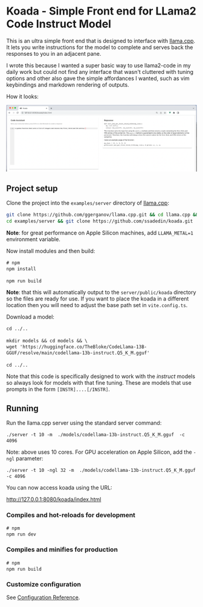 # Koada - Simple Front end for LLama2 Code Instruct Model

This is an ultra simple front end that is designed to interface with [llama.cpp](https://github.com/ggerganov/llama.cpp).
It lets you write instructions for the model to complete and serves back the responses to you
in an adjacent pane.

I wrote this because I wanted a super basic way to use llama2-code in my daily work but could not find any 
interface that wasn't cluttered with tuning options and other also gave the simple affordances I wanted, 
such as vim keybindings and markdown rendering of outputs.

How it looks:

![Screenshot](screenshot.png)

## Project setup

Clone the project into the `examples/server` directory of [llama.cpp](https://github.com/ggerganov/llama.cpp):

```bash
git clone https://github.com/ggerganov/llama.cpp.git && cd llama.cpp && make && \
cd examples/server && git clone https://github.com/ssadedin/koada.git
```

**Note**: for great performance on Apple Silicon machines, add `LLAMA_METAL=1` environment variable.

Now install modules and then build:

```
# npm
npm install

npm run build
```

**Note**: that this will automatically output to the `server/public/koada` directory so the files are ready for 
use. If you want to place the koada in a different location then you will need to adjust the base path
set in `vite.config.ts`.

Download a model:

```
cd ../..

mkdir models && cd models && \
wget 'https://huggingface.co/TheBloke/CodeLlama-13B-GGUF/resolve/main/codellama-13b-instruct.Q5_K_M.gguf'

cd ../..
```

Note that this code is specifically designed to work with the _instruct_ models so always look for models
with that fine tuning. These are models that use prompts in the form `[INSTR]....[/INSTR]`.

## Running

Run the llama.cpp server using the standard server command:

```
./server -t 10 -m  ./models/codellama-13b-instruct.Q5_K_M.gguf  -c 4096  
```

Note: above uses 10 cores. For GPU acceleration on Apple Silicon, add the `-ngl` parameter:

```
./server -t 10 -ngl 32 -m  ./models/codellama-13b-instruct.Q5_K_M.gguf  -c 4096  
```

You can now access koada using the URL:

http://127.0.0.1:8080/koada/index.html


### Compiles and hot-reloads for development

```
# npm
npm run dev
```

### Compiles and minifies for production

```
# npm
npm run build
```

### Customize configuration

See [Configuration Reference](https://vitejs.dev/config/).
